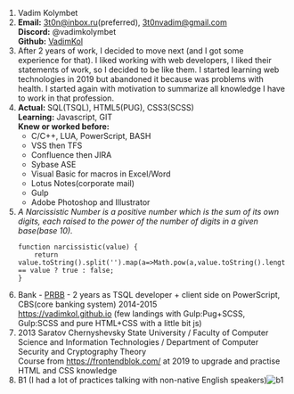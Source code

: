 1. Vadim Kolymbet
2. **Email:** 3t0n@inbox.ru(preferred), 3t0nvadim@gmail.com  
    **Discord:** @vadimkolymbet  
    **Github:** [VadimKol](https://github.com/VadimKol)
3. After 2 years of work, I decided to move next (and I got some experience for that). I liked working with web developers, I liked their statements of work, so I decided to be like them. I started learning web technologies in 2019 but abandoned it because was problems with health. I started again with motivation to summarize all knowledge I have to work in that profession.
4. **Actual:** SQL(TSQL), HTML5(PUG), CSS3(SCSS)  
    **Learning:** Javascript, GIT  
    **Knew or worked before:**  
    * C/C++, LUA, PowerScript, BASH  
    * VSS then TFS
    * Confluence then JIRA
    * Sybase ASE
    * Visual Basic for macros in Excel/Word
    * Lotus Notes(corporate mail)
    * Gulp
    * Adobe Photoshop and Illustrator
5. *A Narcissistic Number is a positive number which is the sum of its own digits, each raised to the power of the number of digits in a given base(base 10).*
    ```
    function narcissistic(value) {
        return value.toString().split('').map(a=>Math.pow(a,value.toString().length)).reduce((a,b)=>a+b) == value ? true : false;
    }
    ```
6. Bank - [PRBB](http://prbb.ru) - 2 years as TSQL developer + client side on PowerScript, CBS(core banking system) 2014-2015  
    <https://vadimkol.github.io> (few landings with Gulp:Pug+SCSS, Gulp:SCSS and pure HTML+CSS with a little bit js)
7. 2013 Saratov Chernyshevsky State University / Faculty of Computer Science and Information Technologies / Department of Computer Security and Cryptography Theory  
    Course from <https://frontendblok.com/> at 2019 to upgrade and practise HTML and CSS knowledge
8. B1 (I had a lot of practices talking with non-native English speakers)![b1](https://github.com/VadimKol/rsschool-cv/assets/47818256/a5d48b89-8cb7-474a-99b5-9ad7665feb80)
